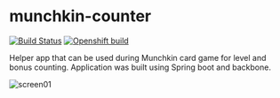 # munchkin-counter
[![Build Status](https://travis-ci.org/kamkozlowski/munchkin-counter.svg?branch=master)](https://travis-ci.org/kamkozlowski/munchkin-counter)
[![Openshift build](https://img.shields.io/badge/openshift-development%20build-red.svg)](http://dev-munchkincounterw.rhcloud.com)

Helper app that can be used during Munchkin card game for level and bonus counting. Application was built using Spring boot and backbone.

![screen01](https://cloud.githubusercontent.com/assets/16852423/12539001/bf1c074e-c2e8-11e5-9bd9-ffd254490cd1.png)
